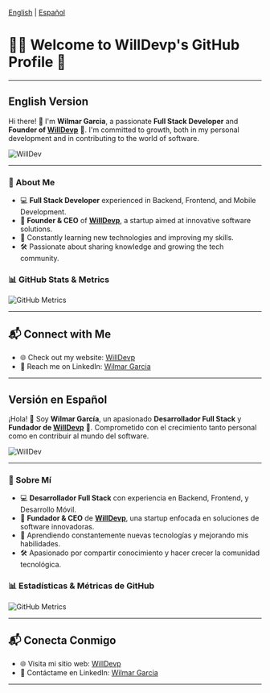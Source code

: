 <!-- Language Toggle -->
<a href="#english-version">English</a> | <a href="#spanish-version">Español</a>

# 👨‍💻 Welcome to WillDevp's GitHub Profile 👋

---

## English Version

Hi there! 👋 I'm **Wilmar Garcia**, a passionate **Full Stack Developer** and **Founder of [WillDevp](https://www.willdevp.com/)** 🚀. I'm committed to growth, both in my personal development and in contributing to the world of software.

![WillDev](https://www.willdevp.com/logos/willdev.svg)

---

### 🚀 About Me
- 💻 **Full Stack Developer** experienced in Backend, Frontend, and Mobile Development.
- 🎯 **Founder & CEO** of **[WillDevp](https://www.willdevp.com/)**, a startup aimed at innovative software solutions.
- 🌱 Constantly learning new technologies and improving my skills.
- 🛠️ Passionate about sharing knowledge and growing the tech community.

### 📊 GitHub Stats & Metrics

![GitHub Metrics](https://metrics.lecoq.io/WillDevp?template=classic&base.header=0&base.activity=0&base.repositories=0&base.metadata=0&languages=1&languages.limit=8&languages.threshold=0%25&languages.colors=github&languages.sections=most-used&languages.indepth=false&languages.ignored=html,css,scss,ejs&languages.details=percentage&languages.analysis.timeout=5s&config.timezone=America%2FBogota)

---

## 📬 Connect with Me
- 🌐 Check out my website: [WillDevp](https://www.willdevp.com/)
- 💬 Reach me on LinkedIn: [Wilmar Garcia](https://www.linkedin.com/in/wilmargarcia-fullstackdeveloper/)

---

<a id="spanish-version"></a>

## Versión en Español

¡Hola! 👋 Soy **Wilmar García**, un apasionado **Desarrollador Full Stack** y **Fundador de [WillDevp](https://www.willdevp.com/)** 🚀. Comprometido con el crecimiento tanto personal como en contribuir al mundo del software.

![WillDev](https://github.com/YourUsername/YourRepoPath/blob/main/willdev.svg)

---

### 🚀 Sobre Mí
- 💻 **Desarrollador Full Stack** con experiencia en Backend, Frontend, y Desarrollo Móvil.
- 🎯 **Fundador & CEO** de **[WillDevp](https://www.willdevp.com/)**, una startup enfocada en soluciones de software innovadoras.
- 🌱 Aprendiendo constantemente nuevas tecnologías y mejorando mis habilidades.
- 🛠️ Apasionado por compartir conocimiento y hacer crecer la comunidad tecnológica.

### 📊 Estadísticas & Métricas de GitHub

![GitHub Metrics](https://metrics.lecoq.io/WillDevp?template=classic&base.header=0&base.activity=0&base.repositories=0&base.metadata=0&languages=1&languages.limit=8&languages.threshold=0%25&languages.colors=github&languages.sections=most-used&languages.indepth=false&languages.ignored=html,css,scss,ejs&languages.details=percentage&languages.analysis.timeout=5s&config.timezone=America%2FBogota)

---

## 📬 Conecta Conmigo
- 🌐 Visita mi sitio web: [WillDevp](https://www.willdevp.com/)
- 💬 Contáctame en LinkedIn: [Wilmar Garcia](https://www.linkedin.com/in/wilmargarcia-fullstackdeveloper/)

---
